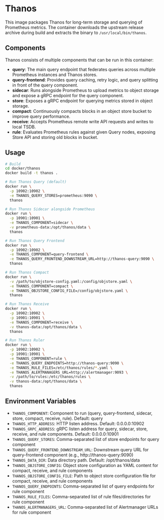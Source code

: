 # Thanos

This image packages Thanos for long-term storage and querying of Prometheus metrics. The container downloads the upstream release archive during build and extracts the binary to `/usr/local/bin/thanos`.

## Components

Thanos consists of multiple components that can be run in this container:

- **query**: The main query endpoint that federates queries across multiple Prometheus instances and Thanos stores.
- **query-frontend**: Provides query caching, retry logic, and query splitting in front of the query component.
- **sidecar**: Runs alongside Prometheus to upload metrics to object storage and expose a gRPC endpoint for the query component.
- **store**: Exposes a gRPC endpoint for querying metrics stored in object storage.
- **compact**: Continuously compacts blocks in an object store bucket to improve query performance.
- **receive**: Accepts Prometheus remote write API requests and writes to local TSDB.
- **rule**: Evaluates Prometheus rules against given Query nodes, exposing Store API and storing old blocks in bucket.

## Usage

```bash
# Build
cd docker/thanos
docker build -t thanos .

# Run Thanos Query (default)
docker run \
  -p 10902:10902 \
  -e THANOS_QUERY_STORES=prometheus:9090 \
  thanos

# Run Thanos Sidecar alongside Prometheus
docker run \
  -p 10901:10901 \
  -e THANOS_COMPONENT=sidecar \
  -v prometheus-data:/opt/thanos/data \
  thanos

# Run Thanos Query Frontend
docker run \
  -p 10902:10902 \
  -e THANOS_COMPONENT=query-frontend \
  -e THANOS_QUERY_FRONTEND_DOWNSTREAM_URL=http://thanos-query:9090 \
  thanos

# Run Thanos Compact
docker run \
  -v /path/to/objstore-config.yaml:/config/objstore.yaml \
  -e THANOS_COMPONENT=compact \
  -e THANOS_OBJSTORE_CONFIG_FILE=/config/objstore.yaml \
  thanos

# Run Thanos Receive
docker run \
  -p 10902:10902 \
  -p 10901:10901 \
  -e THANOS_COMPONENT=receive \
  -v thanos-data:/opt/thanos/data \
  thanos

# Run Thanos Ruler
docker run \
  -p 10902:10902 \
  -p 10901:10901 \
  -e THANOS_COMPONENT=rule \
  -e THANOS_QUERY_ENDPOINTS=http://thanos-query:9090 \
  -e THANOS_RULE_FILES=/etc/thanos/rules/*.yaml \
  -e THANOS_ALERTMANAGERS_URL=http://alertmanager:9093 \
  -v /path/to/rules:/etc/thanos/rules \
  -v thanos-data:/opt/thanos/data \
  thanos
```

## Environment Variables

- `THANOS_COMPONENT`: Component to run (query, query-frontend, sidecar, store, compact, receive, rule). Default: query
- `THANOS_HTTP_ADDRESS`: HTTP listen address. Default: 0.0.0.0:10902
- `THANOS_GRPC_ADDRESS`: gRPC listen address for query, sidecar, store, receive, and rule components. Default: 0.0.0.0:10901
- `THANOS_QUERY_STORES`: Comma-separated list of store endpoints for query component
- `THANOS_QUERY_FRONTEND_DOWNSTREAM_URL`: Downstream query URL for query-frontend component (e.g., http://thanos-query:9090)
- `THANOS_DATA_DIR`: Data directory path. Default: /opt/thanos/data
- `THANOS_OBJSTORE_CONFIG`: Object store configuration as YAML content for compact, receive, and rule components
- `THANOS_OBJSTORE_CONFIG_FILE`: Path to object store configuration file for compact, receive, and rule components
- `THANOS_QUERY_ENDPOINTS`: Comma-separated list of query endpoints for rule component
- `THANOS_RULE_FILES`: Comma-separated list of rule files/directories for rule component
- `THANOS_ALERTMANAGERS_URL`: Comma-separated list of Alertmanager URLs for rule component